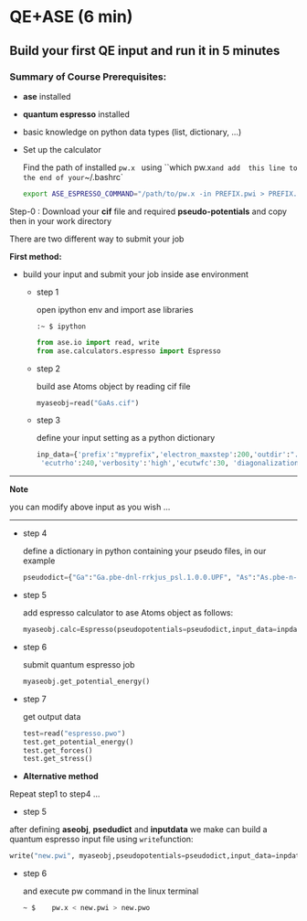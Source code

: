 

# QE+ASE 	(6 min)



## Build your first QE input and run it in 5 minutes



### Summary of Course Prerequisites:

- **ase** installed

- **quantum espresso** installed

- basic knowledge on python data types (list, dictionary, ...)

- Set up the calculator 

  Find the path of installed `pw.x ` using ``which pw.x` and add  this line to the end of your `~/.bashrc` 

  ```bash
  export ASE_ESPRESSO_COMMAND="/path/to/pw.x -in PREFIX.pwi > PREFIX.pwo"
  ```

  



Step-0 : Download your **cif** file and required **pseudo-potentials** and copy then in your work directory









There are two different way to submit your job

**First method:**

- build your input and submit your job inside ase environment

  - step 1

    open ipython env and import ase libraries

    ```shell
    :~ $ ipython
    ```

    ```python
    from ase.io import read, write
    from ase.calculators.espresso import Espresso
    ```

    

  - step 2

    build ase Atoms object by reading cif file

    ```python
    myaseobj=read("GaAs.cif")
    ```

    

  - step 3

    define your input setting as a python dictionary

    ```python
    inp_data={'prefix':"myprefix",'electron_maxstep':200,'outdir':"./",        'pseudo_dir':"./",'tstress':True,'tprnfor':True,'calculation':'scf', 
     'ecutrho':240,'verbosity':'high','ecutwfc':30, 'diagonalization': 'david', 'occupations':'smearing','smearing':'mp', 'mixing_mode':'plain', 'mixing_beta':0.7,'degauss':0.001, 'nspin':1}
    ```

------------

**Note**

you can modify above input as you wish ...

---------------------------------------------------
    

  - step 4

    define a dictionary in python containing your pseudo files, in our example

    ```python
    pseudodict={"Ga":"Ga.pbe-dnl-rrkjus_psl.1.0.0.UPF", "As":"As.pbe-n-rrkjus_psl.1.0.0.UPF"}
    ```

    

  - step 5

    add espresso calculator to ase Atoms object as follows:

    ```python
    myaseobj.calc=Espresso(pseudopotentials=pseudodict,input_data=inpdata, kpts=(2,2,2))
    ```

    

  - step 6

    submit quantum espresso job 

    ```python
    myaseobj.get_potential_energy()
    ```

    

  - step 7

    get output data

    ```python
    test=read("espresso.pwo")
    test.get_potential_energy()
    test.get_forces()
    test.get_stress()
    ```



- **Alternative method**

Repeat step1 to step4 ...

  - step 5

  after defining  **aseobj**, **psedudict** and **inputdata** we make can build a quantum espresso input file using `write`function:

  ```python
  write("new.pwi", myaseobj,pseudopotentials=pseudodict,input_data=inpdata, kpts=(2,2,2))
  ```

  - step 6

    and execute pw command in the linux terminal

    ```bash
    ~ $    pw.x < new.pwi > new.pwo
    ```

    

  

  
